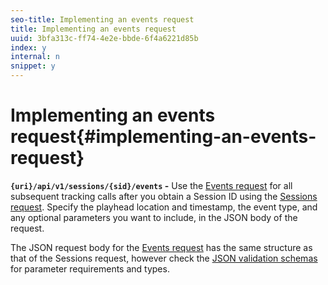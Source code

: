 ```yaml
---
seo-title: Implementing an events request
title: Implementing an events request
uuid: 3bfa313c-ff74-4e2e-bbde-6f4a6221d85b
index: y
internal: n
snippet: y
---
```


# Implementing an events request{#implementing-an-events-request}

<a id="section_pxc_gcy_lcb"></a>

**`{uri}/api/v1/sessions/{sid}/events` -** Use the [Events request](../../media-collection-api/mc-api-ref/mc-api-events-req.md) for all subsequent tracking calls after you obtain a Session ID using the [Sessions request](../../media-collection-api/mc-api-ref/mc-api-sessions-req.md). Specify the playhead location and timestamp, the event type, and any optional parameters you want to include, in the JSON body of the request.

The JSON request body for the [Events request](../../media-collection-api/mc-api-ref/mc-api-events-req.md) has the same structure as that of the Sessions request, however check the [JSON validation schemas](../../media-collection-api/mc-api-ref/mc-api-json-validation.md) for parameter requirements and types.
